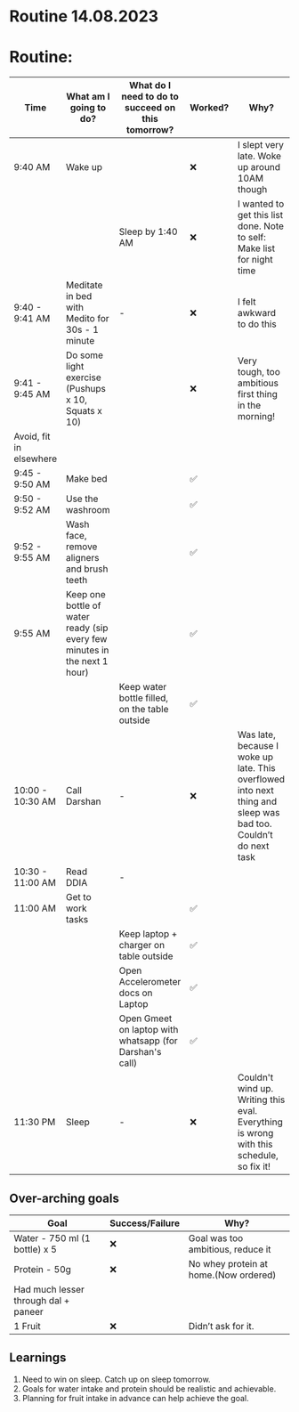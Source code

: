# Routine 14.08.2023

# Routine:

| Time | What am I going to do? | What do I need to do to succeed on this tomorrow? | Worked? | Why? |
| --- | --- | --- | --- | --- |
| 9:40 AM | Wake up |  | ❌ | I slept very late. Woke up around 10AM though |
|  |  | Sleep by 1:40 AM | ❌ | I wanted to get this list done. Note to self: Make list for night time |
| 9:40 - 9:41 AM | Meditate in bed with Medito for 30s - 1 minute | - | ❌ | I felt awkward to do this |
| 9:41 - 9:45 AM | Do some light exercise (Pushups x 10, Squats x 10) |  | ❌ | Very tough, too ambitious first thing in the morning!
Avoid, fit in elsewhere |
| 9:45 - 9:50 AM | Make bed |  | ✅ |  |
| 9:50 - 9:52 AM | Use the washroom |  | ✅ |  |
| 9:52 - 9:55 AM | Wash face, remove aligners and brush teeth |  | ✅ |  |
| 9:55 AM | Keep one bottle of water ready (sip every few minutes in the next 1 hour) |  | ✅ |  |
|  |  | Keep water bottle filled, on the table outside | ✅ |  |
| 10:00 - 10:30 AM | Call Darshan | - | ❌ | Was late, because I woke up late. This overflowed into next thing and sleep was bad too. Couldn’t do next task |
| 10:30 - 11:00 AM | Read DDIA | - |  |  |
| 11:00 AM | Get to work tasks |  | ✅ |  |
|  |  | Keep laptop + charger on table outside | ✅ |  |
|  |  | Open Accelerometer docs on Laptop | ✅ |  |
|  |  | Open Gmeet on laptop with whatsapp (for Darshan's call) | ✅ |  |
| 11:30 PM | Sleep | - | ❌ | Couldn't wind up. Writing this eval. Everything is wrong with this schedule, so fix it!|

## Over-arching goals

| Goal | Success/Failure | Why? |
| --- | --- | --- |
| Water - 750 ml (1 bottle) x 5 | ❌ | Goal was too ambitious, reduce it |
| Protein - 50g | ❌ | No whey protein at home.(Now ordered) 
Had much lesser through dal + paneer |
| 1 Fruit | ❌ | Didn’t ask for it. |


## Learnings
1. Need to win on sleep. Catch up on sleep tomorrow.
2. Goals for water intake and protein should be realistic and achievable.
3. Planning for fruit intake in advance can help achieve the goal.
